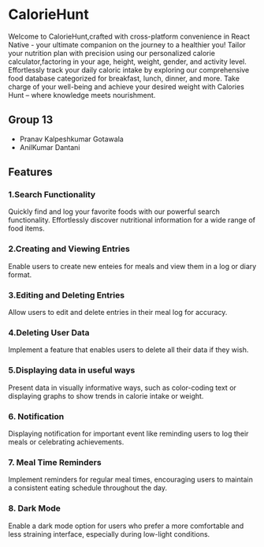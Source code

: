 # CalorieHunt

Welcome to CalorieHunt,crafted with cross-platform convenience in React Native - your ultimate companion on the journey to a healthier you! Tailor your nutrition plan with precision using our personalized calorie calculator,factoring in your age, height, weight, gender, and activity level. Effortlessly track your daily caloric intake by exploring our comprehensive food database categorized for breakfast, lunch, dinner, and more. Take charge of your well-being and achieve your desired weight with Calories Hunt – where knowledge meets nourishment.

## Group 13

- Pranav Kalpeshkumar Gotawala
- AnilKumar Dantani

## Features

### 1.Search Functionality
Quickly find and log your favorite foods with our powerful search functionality. Effortlessly discover nutritional information for a wide range of food items.

### 2.Creating and Viewing Entries
Enable users to create new enteies for meals and view them in a log or diary format.

### 3.Editing and Deleting Entries
Allow users to edit and delete entries in their meal log for accuracy.

### 4.Deleting User Data
Implement a feature that enables users to delete all their data if they wish.

### 5.Displaying data in useful ways
Present data in visually informative ways, such as color-coding text or displaying graphs to show trends in calorie intake or weight.

### 6. Notification
Displaying notification for important event like reminding users to log their meals or celebrating achievements.

### 7. Meal Time Reminders
Implement reminders for regular meal times, encouraging users to maintain a consistent eating schedule throughout the day.

### 8. Dark Mode
Enable a dark mode option for users who prefer a more comfortable and less straining interface, especially during low-light conditions.







